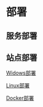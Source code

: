 # 部署

## 服务部署



## 站点部署

[Widows部署](/Deploy/windows/ncf-website.html)

[Linux部署](/Deploy/linux/ncf-website.html)

[Docker部署](/Deploy/docker/ncf-website.html)
